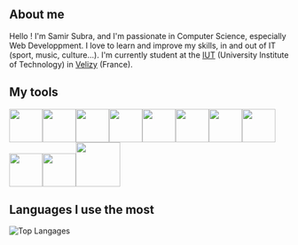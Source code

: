 ## About me

Hello ! I'm Samir Subra, and I'm passionate in Computer Science, especially Web Developpment.
I love to learn and improve my skills, in and out of IT (sport, music, culture...). I'm currently
student at the [IUT](https://www.uvsq.fr/dut-informatique-info) (University Institute of Technology) in [Velizy](https://www.google.com/maps/place/78140+V%C3%A9lizy-Villacoublay/data=!4m2!3m1!1s0x47e67be48118a7f9:0x40b82c3688c3650?sa=X&ved=2ahUKEwjaw_Cv67vvAhVIxoUKHcmsDIcQ8gEwJXoECDwQAQ) (France).


## My tools

<img src="https://cdn.jsdelivr.net/gh/devicons/devicon/icons/html5/html5-original-wordmark.svg" height="60px"/><img src="https://cdn.jsdelivr.net/gh/devicons/devicon/icons/css3/css3-original-wordmark.svg" height="60px"/><img src="https://cdn.jsdelivr.net/gh/devicons/devicon/icons/react/react-original-wordmark.svg" height="60px"/><img src="https://cdn.jsdelivr.net/gh/devicons/devicon/icons/php/php-plain.svg" height="60px" /><img 
src="https://cdn.jsdelivr.net/gh/devicons/devicon/icons/javascript/javascript-original.svg" height="60px"/><img src="https://cdn.jsdelivr.net/gh/devicons/devicon/icons/c/c-original.svg" height="60px"/><img src="https://cdn.jsdelivr.net/gh/devicons/devicon/icons/java/java-original.svg" height="60px"/><img src="https://cdn.jsdelivr.net/gh/devicons/devicon/icons/python/python-original.svg" height="60px"/><img src="https://cdn.jsdelivr.net/gh/devicons/devicon/icons/mysql/mysql-original-wordmark.svg" height="60px"/><img src="https://cdn.jsdelivr.net/gh/devicons/devicon/icons/figma/figma-original.svg" height="60px"/><img src="https://cdn.jsdelivr.net/gh/devicons/devicon/icons/intellij/intellij-original-wordmark.svg" height="80px"/>
          



## Languages I use the most

![Top Langages](https://github-readme-stats.vercel.app/api/top-langs/?username=SamirSubra&hide=html&hide_title=true&hide_border=true&layout=compact&langs_count=7&exclude_repo=comp426&text_color=000&icon_color=fff&theme=auto)
